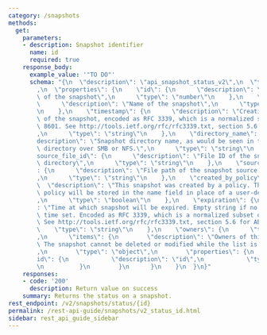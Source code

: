 ```yaml
---
category: /snapshots
methods:
  get:
    parameters:
    - description: Snapshot identifier
      name: id
      required: true
    response_body:
      example_value: '"TO DO"'
      schema: "{\n  \"description\": \"api_snapshot_status_v2\",\n  \"type\": \"object\"\
        ,\n  \"properties\": {\n    \"id\": {\n      \"description\": \"Unique identifier\
        \ of the snapshot\",\n      \"type\": \"number\"\n    },\n    \"name\": {\n\
        \      \"description\": \"Name of the snapshot\",\n      \"type\": \"string\"\
        \n    },\n    \"timestamp\": {\n      \"description\": \"Creation timestamp\
        \ of the snapshot, encoded as RFC 3339, which is a normalized subset of ISO\
        \ 8601. See http://tools.ietf.org/rfc/rfc3339.txt, section 5.6 for ABNF.\"\
        ,\n      \"type\": \"string\"\n    },\n    \"directory_name\": {\n      \"\
        description\": \"Snapshot directory name, as would be seen in the .snapshot\
        \ directory over SMB or NFS.\",\n      \"type\": \"string\"\n    },\n    \"\
        source_file_id\": {\n      \"description\": \"File ID of the snapshot source\
        \ directory\",\n      \"type\": \"string\"\n    },\n    \"source_file_path\"\
        : {\n      \"description\": \"File path of the snapshot source directory\"\
        ,\n      \"type\": \"string\"\n    },\n    \"created_by_policy\": {\n    \
        \  \"description\": \"This snapshot was created by a policy. The name of that\
        \ policy will be stored in the name field in place of a user-defined name.\"\
        ,\n      \"type\": \"boolean\"\n    },\n    \"expiration\": {\n      \"description\"\
        : \"Time at which snapshot will be expired. Empty string if no expiration\
        \ time set. Encoded as RFC 3339, which is a normalized subset of ISO 8601.\
        \ See http://tools.ietf.org/rfc/rfc3339.txt, section 5.6 for ABNF.\",\n  \
        \    \"type\": \"string\"\n    },\n    \"owners\": {\n      \"type\": \"array\"\
        ,\n      \"items\": {\n        \"description\": \"Owners of this snapshot.\
        \ The snapshot cannot be deleted or modified while the list is non-empty.\"\
        ,\n        \"type\": \"object\",\n        \"properties\": {\n          \"\
        id\": {\n            \"description\": \"id\",\n            \"type\": \"string\"\
        \n          }\n        }\n      }\n    }\n  }\n}"
    responses:
    - code: '200'
      description: Return value on success
    summary: Returns the status on a snapshot.
rest_endpoint: /v2/snapshots/status/{id}
permalink: /rest-api-guide/snapshots/v2_status_id.html
sidebar: rest_api_guide_sidebar
---
```

